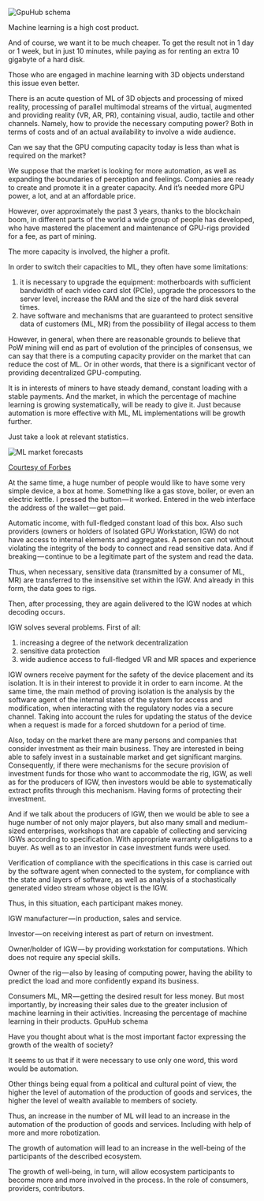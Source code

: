 ![GpuHub schema](https://github.com/gpuhub/gpuhub.github.io/raw/master/images/hub.png "GpuHub")

Machine learning is a high cost product.

And of course, we want it to be much cheaper. To get the result not in 1 day or 1 week, but in just 10 minutes, while paying as for renting an extra 10 gigabyte of a hard disk.

Those who are engaged in machine learning with 3D objects understand this issue even better.

There is an acute question of ML of 3D objects and processing of mixed reality, processing of parallel multimodal streams of the virtual, augmented and providing reality (VR, AR, PR), containing visual, audio, tactile and other channels. Namely, how to provide the necessary computing power? Both in terms of costs and of an actual availability to involve a wide audience.

Can we say that the GPU computing capacity today is less than what is required on the market?

We suppose that the market is looking for more automation, as well as expanding the boundaries of perception and feelings. Companies are ready to create and promote it in a greater capacity. And it’s needed more GPU power, a lot, and at an affordable price.

However, over approximately the past 3 years, thanks to the blockchain boom, in different parts of the world a wide group of people has developed, who have mastered the placement and maintenance of GPU-rigs provided for a fee, as part of mining.

The more capacity is involved, the higher a profit.

In order to switch their capacities to ML, they often have some limitations:
1) it is necessary to upgrade the equipment: motherboards with sufficient bandwidth of each video card slot (PCIe), upgrade the processors to the server level, increase the RAM and the size of the hard disk several times.
2) have software and mechanisms that are guaranteed to protect sensitive data of customers (ML, MR) from the possibility of illegal access to them

However, in general, when there are reasonable grounds to believe that PoW mining will end as part of evolution of the principles of consensus, we can say that there is a computing capacity provider on the market that can reduce the cost of ML. Or in other words, that there is a significant vector of providing decentralized GPU-computing.

It is in interests of miners to have steady demand, constant loading with a stable payments. And the market, in which the percentage of machine learning is growing systematically, will be ready to give it. Just because automation is more effective with ML, ML implementations will be growth further.

Just take a look at relevant statistics.

![ML market forecasts](https://github.com/gpuhub/gpuhub.github.io/raw/master/images/ML_market_forbes.jpeg "ML market forecasts")

[Courtesy of Forbes](https://www.forbes.com/sites/louiscolumbus/2018/02/18/roundup-of-machine-learning-forecasts-and-market-estimates-2018/#12a45d142225)

At the same time, a huge number of people would like to have some very simple device, a box at home. Something like a gas stove, boiler, or even an electric kettle.
I pressed the button — it worked. Entered in the web interface the address of the wallet — get paid.

Automatic income, with full-fledged constant load of this box.
Also such providers (owners or holders of Isolated GPU Workstation, IGW) do not have access to internal elements and aggregates. A person can not without violating the integrity of the body to connect and read sensitive data. And if breaking — continue to be a legitimate part of the system and read the data.

Thus, when necessary, sensitive data (transmitted by a consumer of ML, MR) are transferred to the insensitive set within the IGW. And already in this form, the data goes to rigs.

Then, after processing, they are again delivered to the IGW nodes at which decoding occurs.

IGW solves several problems. First of all:
1) increasing a degree of the network decentralization
2) sensitive data protection
3) wide audience access to full-fledged VR and MR spaces and experience

IGW owners receive payment for the safety of the device placement and its isolation. It is in their interest to provide it in order to earn income. At the same time, the main method of proving isolation is the analysis by the software agent of the internal states of the system for access and modification, when interacting with the regulatory nodes via a secure channel. Taking into account the rules for updating the status of the device when a request is made for a forced shutdown for a period of time.

Also, today on the market there are many persons and companies that consider investment as their main business.
They are interested in being able to safely invest in a sustainable market and get significant margins.
Consequently, if there were mechanisms for the secure provision of investment funds for those who want to accommodate the rig, IGW, as well as for the producers of IGW, then investors would be able to systematically extract profits through this mechanism. Having forms of protecting their investment.

And if we talk about the producers of IGW, then we would be able to see a huge number of not only major players, but also many small and medium-sized enterprises, workshops that are capable of collecting and servicing IGWs according to specification. With appropriate warranty obligations to a buyer. As well as to an investor in case investment funds were used.

Verification of compliance with the specifications in this case is carried out by the software agent when connected to the system, for compliance with the state and layers of software, as well as analysis of a stochastically generated video stream whose object is the IGW.

Thus, in this situation, each participant makes money.

IGW manufacturer — in production, sales and service.

Investor — on receiving interest as part of return on investment.

Owner/holder of IGW — by providing workstation for computations. Which does not require any special skills.

Owner of the rig — also by leasing of computing power, having the ability to predict the load and more confidently expand its business.

Consumers ML, MR — getting the desired result for less money. But most importantly, by increasing their sales due to the greater inclusion of machine learning in their activities. Increasing the percentage of machine learning in their products.
GpuHub schema

Have you thought about what is the most important factor expressing the growth of the wealth of society?

It seems to us that if it were necessary to use only one word, this word would be automation.

Other things being equal from a political and cultural point of view, the higher the level of automation of the production of goods and services, the higher the level of wealth available to members of society.

Thus, an increase in the number of ML will lead to an increase in the automation of the production of goods and services. Including with help of more and more robotization.

The growth of automation will lead to an increase in the well-being of the participants of the described ecosystem.

The growth of well-being, in turn, will allow ecosystem participants to become more and more involved in the process. In the role of consumers, providers, contributors.
